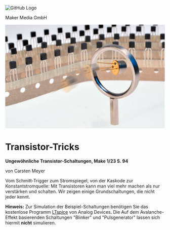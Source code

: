 ![GitHub Logo](http://www.heise.de/make/icons/make_logo.png)

Maker Media GmbH


![Aufmacher](https://github.com/MakeMagazinDE/Transistor-Tricks/blob/main/aufm_gh.jpg)

# Transistor-Tricks

**Ungewöhnliche Transistor-Schaltungen, Make 1/23 S. 94**

von Carsten Meyer

Vom Schmitt-Trigger zum Stromspiegel, von der Kaskode zur Konstantstromquelle: Mit Transistoren kann man viel mehr machen als nur verstärken und schalten. Wir zeigen einige Grundschaltungen, die nicht jeder kennt.

**Hinweis:** Zur Simulation der Beispiel-Schaltungen benötigen Sie das kostenlose Programm [LTspice](https://www.analog.com/en/design-center/design-tools-and-calculators/ltspice-simulator.html) von Analog Devices. Die Auf dem Avalanche-Effekt basierenden Schaltungen "Blinker" und "Pulsgenerator" lassen sich hiermit **nicht** simulieren.
